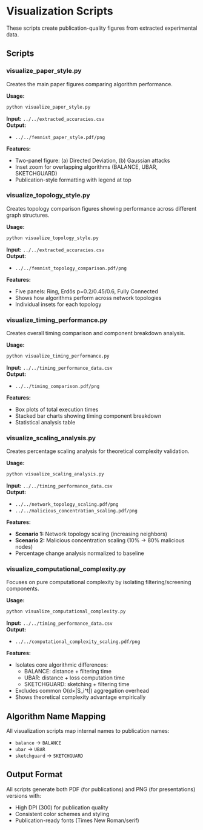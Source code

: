 # Visualization Scripts

These scripts create publication-quality figures from extracted experimental data.

## Scripts

### visualize_paper_style.py
Creates the main paper figures comparing algorithm performance.

**Usage:**
```bash
python visualize_paper_style.py
```

**Input:** `../../extracted_accuracies.csv`  
**Output:** 
- `../../femnist_paper_style.pdf/png`

**Features:**
- Two-panel figure: (a) Directed Deviation, (b) Gaussian attacks
- Inset zoom for overlapping algorithms (BALANCE, UBAR, SKETCHGUARD)  
- Publication-style formatting with legend at top

### visualize_topology_style.py
Creates topology comparison figures showing performance across different graph structures.

**Usage:**
```bash
python visualize_topology_style.py
```

**Input:** `../../extracted_accuracies.csv`  
**Output:**
- `../../femnist_topology_comparison.pdf/png`

**Features:**
- Five panels: Ring, Erdős p=0.2/0.45/0.6, Fully Connected
- Shows how algorithms perform across network topologies
- Individual insets for each topology

### visualize_timing_performance.py  
Creates overall timing comparison and component breakdown analysis.

**Usage:**
```bash
python visualize_timing_performance.py
```

**Input:** `../../timing_performance_data.csv`  
**Output:**
- `../../timing_comparison.pdf/png`

**Features:**
- Box plots of total execution times
- Stacked bar charts showing timing component breakdown
- Statistical analysis table

### visualize_scaling_analysis.py
Creates percentage scaling analysis for theoretical complexity validation.

**Usage:**
```bash
python visualize_scaling_analysis.py
```

**Input:** `../../timing_performance_data.csv`  
**Output:**
- `../../network_topology_scaling.pdf/png`
- `../../malicious_concentration_scaling.pdf/png`

**Features:**
- **Scenario 1:** Network topology scaling (increasing neighbors)
- **Scenario 2:** Malicious concentration scaling (10% → 80% malicious nodes)
- Percentage change analysis normalized to baseline

### visualize_computational_complexity.py
Focuses on pure computational complexity by isolating filtering/screening components.

**Usage:**
```bash
python visualize_computational_complexity.py
```

**Input:** `../../timing_performance_data.csv`  
**Output:**
- `../../computational_complexity_scaling.pdf/png`

**Features:**
- Isolates core algorithmic differences:
  - BALANCE: distance + filtering time  
  - UBAR: distance + loss computation time
  - SKETCHGUARD: sketching + filtering time
- Excludes common O(d×|S_i^t|) aggregation overhead
- Shows theoretical complexity advantage empirically

## Algorithm Name Mapping

All visualization scripts map internal names to publication names:
- `balance` → `BALANCE`
- `ubar` → `UBAR` 
- `sketchguard` → `SKETCHGUARD`

## Output Format

All scripts generate both PDF (for publications) and PNG (for presentations) versions with:
- High DPI (300) for publication quality
- Consistent color schemes and styling
- Publication-ready fonts (Times New Roman/serif)